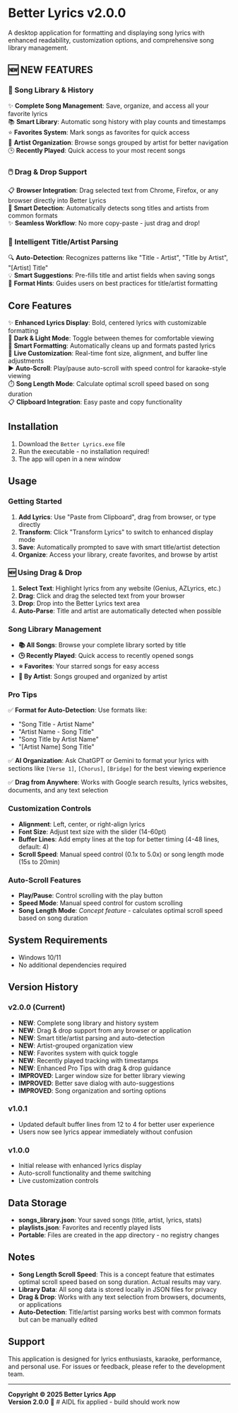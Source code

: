 # Better Lyrics v2.0.0

A desktop application for formatting and displaying song lyrics with enhanced readability, customization options, and comprehensive song library management.

## 🆕 NEW FEATURES

### 🎵 Song Library & History
✨ **Complete Song Management**: Save, organize, and access all your favorite lyrics  
📚 **Smart Library**: Automatic song history with play counts and timestamps  
⭐ **Favorites System**: Mark songs as favorites for quick access  
🎤 **Artist Organization**: Browse songs grouped by artist for better navigation  
🕒 **Recently Played**: Quick access to your most recent songs  

### 🖱️ Drag & Drop Support  
📋 **Browser Integration**: Drag selected text from Chrome, Firefox, or any browser directly into Better Lyrics  
🎯 **Smart Detection**: Automatically detects song titles and artists from common formats  
✨ **Seamless Workflow**: No more copy-paste - just drag and drop!  

### 🧠 Intelligent Title/Artist Parsing
🔍 **Auto-Detection**: Recognizes patterns like "Title - Artist", "Title by Artist", "[Artist] Title"  
💡 **Smart Suggestions**: Pre-fills title and artist fields when saving songs  
📝 **Format Hints**: Guides users on best practices for title/artist formatting  

## Core Features

✨ **Enhanced Lyrics Display**: Bold, centered lyrics with customizable formatting  
🌙 **Dark & Light Mode**: Toggle between themes for comfortable viewing  
🎯 **Smart Formatting**: Automatically cleans up and formats pasted lyrics  
📐 **Live Customization**: Real-time font size, alignment, and buffer line adjustments  
▶️ **Auto-Scroll**: Play/pause auto-scroll with speed control for karaoke-style viewing  
⏱️ **Song Length Mode**: Calculate optimal scroll speed based on song duration  
📋 **Clipboard Integration**: Easy paste and copy functionality  

## Installation

1. Download the `Better Lyrics.exe` file
2. Run the executable - no installation required!
3. The app will open in a new window

## Usage

### Getting Started
1. **Add Lyrics**: Use "Paste from Clipboard", drag from browser, or type directly
2. **Transform**: Click "Transform Lyrics" to switch to enhanced display mode
3. **Save**: Automatically prompted to save with smart title/artist detection
4. **Organize**: Access your library, create favorites, and browse by artist

### 🆕 Using Drag & Drop
1. **Select Text**: Highlight lyrics from any website (Genius, AZLyrics, etc.)
2. **Drag**: Click and drag the selected text from your browser
3. **Drop**: Drop into the Better Lyrics text area
4. **Auto-Parse**: Title and artist are automatically detected when possible

### Song Library Management
- **📚 All Songs**: Browse your complete library sorted by title
- **🕒 Recently Played**: Quick access to recently opened songs
- **⭐ Favorites**: Your starred songs for easy access
- **🎤 By Artist**: Songs grouped and organized by artist

### Pro Tips
✅ **Format for Auto-Detection**: Use formats like:
- "Song Title - Artist Name"
- "Artist Name - Song Title"  
- "Song Title by Artist Name"
- "[Artist Name] Song Title"

✅ **AI Organization**: Ask ChatGPT or Gemini to format your lyrics with sections like `[Verse 1]`, `[Chorus]`, `[Bridge]` for the best viewing experience

✅ **Drag from Anywhere**: Works with Google search results, lyrics websites, documents, and any text selection

### Customization Controls
- **Alignment**: Left, center, or right-align lyrics
- **Font Size**: Adjust text size with the slider (14-60pt)
- **Buffer Lines**: Add empty lines at the top for better timing (4-48 lines, default: 4)
- **Scroll Speed**: Manual speed control (0.1x to 5.0x) or song length mode (15s to 20min)

### Auto-Scroll Features
- **Play/Pause**: Control scrolling with the play button
- **Speed Mode**: Manual speed control for custom scrolling
- **Song Length Mode**: *Concept feature* - calculates optimal scroll speed based on song duration

## System Requirements

- Windows 10/11
- No additional dependencies required

## Version History

### v2.0.0 (Current)
- **NEW**: Complete song library and history system
- **NEW**: Drag & drop support from any browser or application
- **NEW**: Smart title/artist parsing and auto-detection
- **NEW**: Artist-grouped organization view
- **NEW**: Favorites system with quick toggle
- **NEW**: Recently played tracking with timestamps
- **NEW**: Enhanced Pro Tips with drag & drop guidance
- **IMPROVED**: Larger window size for better library viewing
- **IMPROVED**: Better save dialog with auto-suggestions
- **IMPROVED**: Song organization and sorting options

### v1.0.1
- Updated default buffer lines from 12 to 4 for better user experience
- Users now see lyrics appear immediately without confusion

### v1.0.0
- Initial release with enhanced lyrics display
- Auto-scroll functionality and theme switching
- Live customization controls

## Data Storage

- **songs_library.json**: Your saved songs (title, artist, lyrics, stats)
- **playlists.json**: Favorites and recently played lists
- **Portable**: Files are created in the app directory - no registry changes

## Notes

- **Song Length Scroll Speed**: This is a concept feature that estimates optimal scroll speed based on song duration. Actual results may vary.
- **Library Data**: All song data is stored locally in JSON files for privacy
- **Drag & Drop**: Works with any text selection from browsers, documents, or applications
- **Auto-Detection**: Title/artist parsing works best with common formats but can be manually edited

## Support

This application is designed for lyrics enthusiasts, karaoke, performance, and personal use. For issues or feedback, please refer to the development team.

---

**Copyright © 2025 Better Lyrics App**  
**Version 2.0.0** 🎵
#   A I D L   f i x   a p p l i e d   -   b u i l d   s h o u l d   w o r k   n o w  
 